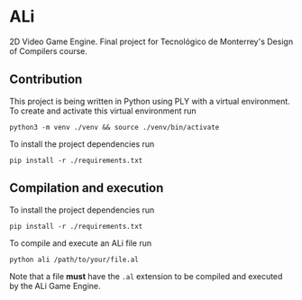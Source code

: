 # ALi
2D Video Game Engine. Final project for Tecnológico de Monterrey's Design of Compilers course.

## Contribution
This project is being written in Python using PLY with a virtual environment. To create and activate this virtual environment run
```
python3 -m venv ./venv && source ./venv/bin/activate
```

To install the project dependencies run
```
pip install -r ./requirements.txt
```

## Compilation and execution
To install the project dependencies run
```
pip install -r ./requirements.txt
```

To compile and execute an ALi file run
```
python ali /path/to/your/file.al
```
Note that a file **must** have the `.al` extension to be compiled and executed by the ALi Game Engine.